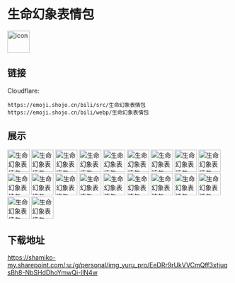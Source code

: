 # 生命幻象表情包
<img src="https://emoji.shojo.cn/bili/src/生命幻象表情包/icon.png" width="50" height="50" alt="icon">

## 链接
Cloudflare:
```
https://emoji.shojo.cn/bili/src/生命幻象表情包
https://emoji.shojo.cn/bili/webp/生命幻象表情包
```
## 展示
<img src="https://emoji.shojo.cn/bili/src/生命幻象表情包/生命幻象表情包-no.png" width="50" height="50" alt="生命幻象表情包-no">
<img src="https://emoji.shojo.cn/bili/src/生命幻象表情包/生命幻象表情包-亲亲.png" width="50" height="50" alt="生命幻象表情包-亲亲">
<img src="https://emoji.shojo.cn/bili/src/生命幻象表情包/生命幻象表情包-元气满满.png" width="50" height="50" alt="生命幻象表情包-元气满满">
<img src="https://emoji.shojo.cn/bili/src/生命幻象表情包/生命幻象表情包-冲鸭.png" width="50" height="50" alt="生命幻象表情包-冲鸭">
<img src="https://emoji.shojo.cn/bili/src/生命幻象表情包/生命幻象表情包-泪目.png" width="50" height="50" alt="生命幻象表情包-泪目">
<img src="https://emoji.shojo.cn/bili/src/生命幻象表情包/生命幻象表情包-yes.png" width="50" height="50" alt="生命幻象表情包-yes">
<img src="https://emoji.shojo.cn/bili/src/生命幻象表情包/生命幻象表情包-晚安.png" width="50" height="50" alt="生命幻象表情包-晚安">
<img src="https://emoji.shojo.cn/bili/src/生命幻象表情包/生命幻象表情包-就这.png" width="50" height="50" alt="生命幻象表情包-就这">
<img src="https://emoji.shojo.cn/bili/src/生命幻象表情包/生命幻象表情包-戳.png" width="50" height="50" alt="生命幻象表情包-戳">
<img src="https://emoji.shojo.cn/bili/src/生命幻象表情包/生命幻象表情包-亿点点.png" width="50" height="50" alt="生命幻象表情包-亿点点">
<img src="https://emoji.shojo.cn/bili/src/生命幻象表情包/生命幻象表情包-冒头.png" width="50" height="50" alt="生命幻象表情包-冒头">
<img src="https://emoji.shojo.cn/bili/src/生命幻象表情包/生命幻象表情包-馋.png" width="50" height="50" alt="生命幻象表情包-馋">
<img src="https://emoji.shojo.cn/bili/src/生命幻象表情包/生命幻象表情包-抱着.png" width="50" height="50" alt="生命幻象表情包-抱着">
<img src="https://emoji.shojo.cn/bili/src/生命幻象表情包/生命幻象表情包-比心.png" width="50" height="50" alt="生命幻象表情包-比心">
<img src="https://emoji.shojo.cn/bili/src/生命幻象表情包/生命幻象表情包-生气.png" width="50" height="50" alt="生命幻象表情包-生气">
<img src="https://emoji.shojo.cn/bili/src/生命幻象表情包/生命幻象表情包-失落.png" width="50" height="50" alt="生命幻象表情包-失落">
<img src="https://emoji.shojo.cn/bili/src/生命幻象表情包/生命幻象表情包-耍帅.png" width="50" height="50" alt="生命幻象表情包-耍帅">
<img src="https://emoji.shojo.cn/bili/src/生命幻象表情包/生命幻象表情包-吃饭.png" width="50" height="50" alt="生命幻象表情包-吃饭">
<img src="https://emoji.shojo.cn/bili/src/生命幻象表情包/生命幻象表情包-笨笨.png" width="50" height="50" alt="生命幻象表情包-笨笨">
<img src="https://emoji.shojo.cn/bili/src/生命幻象表情包/生命幻象表情包-牛牛.png" width="50" height="50" alt="生命幻象表情包-牛牛">

## 下载地址

https://shamiko-my.sharepoint.com/:u:/g/personal/img_yuru_pro/EeDRr9rUkVVCmQff3xtjuqsBh8-NbSHdDhoYmwQi-llN4w